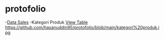 # protofolio

-<a href = "https://github.com/hasanuddin95/protofolio/blob/main/supermarket_sales.csv">Data Sales</a>
-Kategori Produk <a href="https://github.com/hasanuddin95/protofolio/blob/main/kategori%20produk.jpg">View Table<a/>
https://github.com/hasanuddin95/protofolio/blob/main/kategori%20produk.jpg
